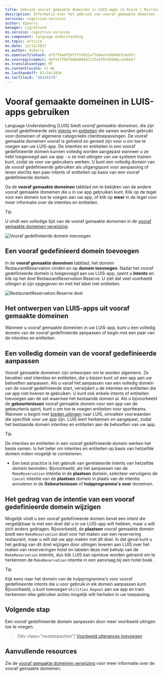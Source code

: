 ```yaml
---
title: Gebruik vooraf gemaakte domeinen in LUIS-apps in Azure | Microsoft Docs
description: Informatie over het gebruik van vooraf gemaakte domeinen in Language Understanding Intelligent Service (LUIS)-toepassingen.
services: cognitive-services
author: diberry
manager: cjgronlund
ms.service: cognitive-services
ms.component: language-understanding
ms.topic: article
ms.date: 12/13/2017
ms.author: diberry
ms.openlocfilehash: df57f9adf5bf7f5f652a77ddeafe950463c6a9fc
ms.sourcegitcommit: 44fa77f66fb68e084d7175a3f07d269dcc04016f
ms.translationtype: MT
ms.contentlocale: nl-NL
ms.lasthandoff: 07/24/2018
ms.locfileid: "39224174"
---
```

# <a name="use-prebuilt-domains-in-luis-apps"></a>Vooraf gemaakte domeinen in LUIS-apps gebruiken  

Language Understanding (LUIS) biedt *vooraf gemaakte domeinen*, die zijn vooraf gedefinieerde sets [intents](luis-how-to-add-intents.md) en [entiteiten](luis-concept-entity-types.md) die samen worden gebruikt voor domeinen of algemene categorieën clienttoepassingen. De vooraf gemaakte domeinen vooraf is getraind en gereed zijn voor u om toe te voegen aan uw LUIS-app. De intenties en entiteiten in een vooraf gedefinieerde domein kunnen volledig worden aangepast wanneer u ze hebt toegevoegd aan uw app - u ze met uitingen van uw systeem trainen kunt, zodat ze voor uw gebruikers werken. U kunt een volledig domein van de vooraf gedefinieerde gebruiken als uitgangspunt voor aanpassing of lenen slechts een paar intents of entiteiten op basis van een vooraf gedefinieerde domein. 

Ga de **vooraf gemaakte domeinen** tabblad om te bekijken van de andere vooraf gemaakte domeinen die u in uw app gebruiken kunt. Klik op de tegel voor een domein toe te voegen aan uw app, of klik op **meer** in de tegel voor meer informatie over de intenties en entiteiten.

> [!TIP]
> U vindt een volledige lijst van de vooraf gemaakte domeinen in de [vooraf gemaakte domeinen verwijzing](./luis-reference-prebuilt-domains.md).

![Vooraf gedefinieerde domein toevoegen](./media/luis-how-to-prebuilt-domain-entities/add-prebuilt-domain.png)


## <a name="add-a-prebuilt-domain"></a>Een vooraf gedefinieerd domein toevoegen
In de **vooraf gemaakte domeinen** tabblad, het domein RestaurantReservation vinden en op **domein toevoegen**. Nadat het vooraf gedefinieerde domein is toegevoegd aan uw LUIS-app, opent u **Intents** en klik op het doel RestaurantReservation.Reserve. U ziet dat veel voorbeeld uitingen al zijn opgegeven en met het label met entiteiten.

![RestaurantReservation.Reserve doel](./media/luis-how-to-prebuilt-domain-entities/prebuilt-domain-restaurant-reservation.png)


## <a name="designing-luis-apps-from-prebuilt-domains"></a>Het ontwerpen van LUIS-apps uit vooraf gemaakte domeinen
Wanneer u vooraf gemaakte domeinen in uw LUIS-app, kunt u een volledig domein van de vooraf gedefinieerde aanpassen of begin met een paar van de intenties en entiteiten.

## <a name="customizing-an-entire-prebuilt-domain"></a>Een volledig domein van de vooraf gedefinieerde aanpassen
Vooraf gemaakte domeinen zijn ontworpen om te worden algemene. Ze bevatten veel intenties en entiteiten, die u kiezen kunt uit een app aan uw behoeften aanpassen. Als u vanaf het aanpassen van een volledig domein van de vooraf gedefinieerde start, verwijdert u de intenties en entiteiten die uw app niet hoeven te gebruiken. U kunt ook enkele intents of entiteiten toevoegen aan de set waarmee het bestaande domein al. Als u bijvoorbeeld de **gebeurtenissen** vooraf gemaakte domein voor een app van de gebeurtenis sport, kunt u om toe te voegen entiteiten voor sportteams. Wanneer u begint met [bieden uitingen](luis-how-to-add-example-utterances.md) naar LUIS, omvatten voorwaarden die specifiek voor uw app zijn. LUIS leert herkennen en aangepast, zodat het bestaande domein intenties en entiteiten aan de behoeften van uw app. 

> [!TIP]
> De intenties en entiteiten in een vooraf gedefinieerde domein werken het beste samen. Is het beter om intenties en entiteiten op basis van hetzelfde domein indien mogelijk te combineren.
> * Een best practice is het gebruik van gerelateerde intents van hetzelfde domein bevinden. Bijvoorbeeld, als het aanpassen van de `MakeReservation` intentie in de **plaatsen** domein, selecteer vervolgens de `Cancel` intentie van de **plaatsen** domein in plaats van de intentie annuleren in de **Gebeurtenissen** of **hulpprogramma's voor** domeinen.

## <a name="changing-the-behavior-of-a-prebuilt-domain-intent"></a>Het gedrag van de intentie van een vooraf gedefinieerde domein wijzigen
Mogelijk vindt u een vooraf gedefinieerde domein bevat een intent die vergelijkbaar is met een doel dat u in uw LUIS-app wilt hebben, maar u wilt zich anders gedragen. Bijvoorbeeld, de **plaatsen** vooraf gemaakte domein biedt een `MakeReservation` doel voor het maken van een reservering restaurant, maar u wilt dat uw app maken met dit doel. In dat geval kunt u het gedrag van dit doel wijzigen door uitingen leveren aan LUIS over het maken van reserveringen hotel en labelen deze met behulp van de `MakeReservation` intentie, dus klik LUIS kan opnieuw worden getraind om te herkennen de `MakeReservation` intentie in een aanvraag bij een hotel boek .

> [!TIP]
> Kijk eens naar het domein van de hulpprogramma's voor vooraf gedefinieerde intents die u voor gebruik in elk domein aanpassen kunt. Bijvoorbeeld, u kunt toevoegen `Utilities.Repeat` aan uw app en train herkennen elke gebruiker acties mogelijk wilt herhalen in uw toepassing.


## <a name="next-step"></a>Volgende stap

Een vooraf gedefinieerde domein aanpassen door meer voorbeeld uitingen toe te voegen.

> [!div class="nextstepaction"]
> [Voorbeeld utterances toevoegen](./luis-how-to-add-example-utterances.md)

## <a name="additional-resources"></a>Aanvullende resources

Zie de [vooraf gemaakte domeinen verwijzing](./luis-reference-prebuilt-domains.md) voor meer informatie over de vooraf gemaakte domeinen.
